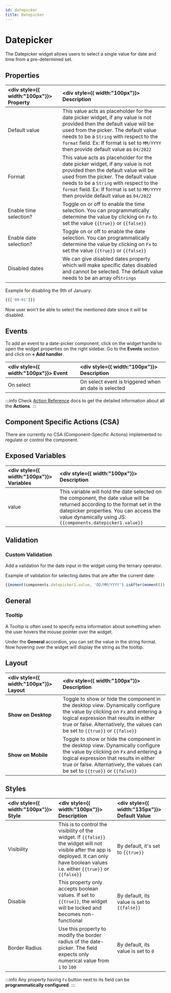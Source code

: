 ```yaml
---
id: datepicker
title: Datepicker
---
```

# Datepicker

The Datepicker widget allows users to select a single value for date and time from a pre-determined set.

<div style={{paddingTop:'24px', paddingBottom:'24px'}}>

## Properties

| <div style={{ width:"100px"}}> Property  </div>    | <div style={{ width:"100px"}}> Description </div> |
|:----------- |:----------- |
| Default value | This value acts as placeholder for the date picker widget, if any value is not provided then the default value will be used from the picker. The default value needs to be a `String` with respect to the `format` field. Ex: If format is set to `MM/YYYY` then provide default value as `04/2022` |
| Format | This value acts as placeholder for the date picker widget, if any value is not provided then the default value will be used from the picker. The default value needs to be a `String` with respect to the `format` field. Ex: If format is set to `MM/YYYY` then provide default value as `04/2022` |
| Enable time selection? | Toggle on or off to enable the time selection. You can programmatically determine the value by clicking on `Fx` to set the value `{{true}}` or `{{false}}` |
| Enable date selection? | Toggle on or off to enable the date selection. You can programmatically determine the value by clicking on `Fx` to set the value `{{true}}` or `{{false}}` |
| Disabled dates | We can give disabled dates property which will make specific dates disabled and cannot be selected. The default value needs to be an array of`Strings` |

Example for disabling the 9th of January:
```js
{{['09-01']}}
```

Now user won't be able to select the mentioned date since it will be disabled. 

</div>

<div style={{paddingTop:'24px', paddingBottom:'24px'}}>

## Events

To add an event to a date-picker component, click on the widget handle to open the widget properties on the right sidebar. Go to the **Events** section and click on **+ Add handler**.

| <div style={{ width:"100px"}}> Event  </div>    | <div style={{ width:"100px"}}> Description </div> |
|:----------- |:----------- |
| On select | On select event is triggered when an date is selected |

:::info
Check [Action Reference](/docs/category/actions-reference) docs to get the detailed information about all the **Actions**.
:::

</div>

<div style={{paddingTop:'24px', paddingBottom:'24px'}}>

## Component Specific Actions (CSA)

There are currently no CSA (Component-Specific Actions) implemented to regulate or control the component.

</div>

<div style={{paddingTop:'24px', paddingBottom:'24px'}}>

## Exposed Variables

| <div style={{ width:"100px"}}> Variables </div>  | <div style={{ width:"100px"}}> Description </div> |
|:----------- |:----------- |
| value | This variable will hold the date selected on the component, the date value will be returned according to the format set in the datepicker properties. You can access the value dynamically using JS: `{{components.datepicker1.value}}`|

</div>

<div style={{paddingTop:'24px', paddingBottom:'24px'}}>

## Validation

### Custom Validation

Add a validation for the date input in the widget using the ternary operator.

Example of validation for selecting dates that are after the current date:
```js
{{moment(components.datepicker1.value, 'DD/MM/YYYY').isAfter(moment()) ? true : 'Date should be after today'}}
```

</div>

<div style={{paddingTop:'24px', paddingBottom:'24px'}}>

## General
### Tooltip

A Tooltip is often used to specify extra information about something when the user hovers the mouse pointer over the widget.

Under the <b>General</b> accordion, you can set the value in the string format. Now hovering over the widget will display the string as the tooltip.

</div>

<div style={{paddingTop:'24px', paddingBottom:'24px'}}>

## Layout

| <div style={{ width:"100px"}}> Layout </div> | <div style={{ width:"100px"}}> Description </div> | 
| :----------- | :----------- | 
| **Show on Desktop** | Toggle to show or hide the component in the desktop view. Dynamically configure the value by clicking on `Fx` and entering a logical expression that results in either true or false. Alternatively, the  values can be set to `{{true}}` or `{{false}}` |  
| **Show on Mobile** | Toggle to show or hide the component in the desktop view. Dynamically configure the value by clicking on `Fx` and entering a logical expression that results in either true or false. Alternatively, the  values can be set to `{{true}}` or `{{false}}` |

</div>

<div style={{paddingTop:'24px', paddingBottom:'24px'}}>

## Styles

| <div style={{ width:"100px"}}> Style </div> | <div style={{ width:"100px"}}> Description </div> | <div style={{ width:"135px"}}> Default Value </div> |
|:--------------- |:----------------------------------------- | :------------------------------------------------------------------------------------------------------------- |
| Visibility | This is to control the visibility of the widget. If `{{false}}` the widget will not visible after the app is deployed. It can only have boolean values i.e. either `{{true}}` or `{{false}}` | By default, it's set to `{{true}}` |
| Disable | This property only accepts boolean values. If set to `{{true}}`, the widget will be locked and becomes non-functional | By default, its value is set to `{{false}}` |
| Border Radius | Use this property to modify the border radius of the date-picker. The field expects only numerical value from `1` to `100` | By default, its value is set to `0` |

:::info
Any property having `Fx` button next to its field can be **programmatically configured**.
:::

</div>